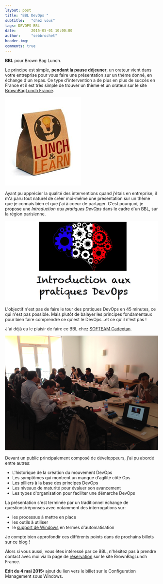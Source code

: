```yaml
---
layout: post
title: "BBL DevOps "
subtitle:   "chez vous"
tags: DEVOPS BBL
date:       2015-05-01 10:00:00
author:     "sebbrochet"
header-img: 
comments: true
---
```


**BBL** pour Brown Bag Lunch.  

Le principe est simple, **pendant la pause déjeuner**, un orateur vient dans votre entreprise pour vous faire une présentation sur un thème donné, en échange d'un repas.
Ce type d'intervention a de plus en plus de succès en France et il est très simple de trouver un thème et un orateur sur le site [BrownBagLunch France](http://www.brownbaglunch.fr/).

![brownbaglunch](/img/2015/lunch_and_learn.jpg)

Ayant pu apprécier la qualité des interventions quand j'étais en entreprise, il m'a paru tout naturel de créer moi-même une présentation sur un thème que je connais bien et que j'ai à coeur de partager.
C'est pourquoi, je propose une *Introduction aux pratiques DevOps* dans le cadre d'un BBL, sur la région parisienne.

![introduction aux pratiques devops](/img/2015/introduction_aux_pratiques_devops.png)

L'objectif n'est pas de faire le tour des pratiques DevOps en 45 minutes, ce qui n'est pas possible.
Mais plutôt de balayer les principes fondamentaux pour bien faire comprendre ce qu'est le DevOps...et ce qu'il n'est pas !

J'ai déjà eu le plaisir de faire ce BBL chez [SOFTEAM Cadextan](http://www.softeam.fr/).  

![BBL chez SOFTEAM Cadextan](/img/2015/bbl_softeam_cadextan.png)

Devant un public principalement composé de développeurs, j'ai pu abordé entre autres:

* L'historique de la création du mouvement DevOps
* Les symptômes qui montrent un manque d'agilité côté Ops
* Les pilliers à la base des principes DevOps
* Les niveaux de maturité pour évaluer son avancement
* Les types d'organisation pour faciliter une démarche DevOps

La présentation s'est terminée par un traditionnel échange de questions/réponses avec notamment des interrogations sur:

* les processus à mettre en place
* les outils à utiliser
* le [support de Windows](/2015/05/04/Configuration-management_sous-windows/) en termes d'automatisation

Je compte bien approfondir ces différents points dans de prochains billets sur ce blog !

Alors si vous aussi, vous êtes intéressé par ce BBL, n'hésitez pas à prendre contact avec moi via la page de [réservation](http://www.brownbaglunch.fr/baggers.html#Sébastien_Brochet_Paris) sur le site BrownBagLunch France.

**Edit du 4 mai 2015:** ajout du lien vers le billet sur le Configuration Management sous Windows.